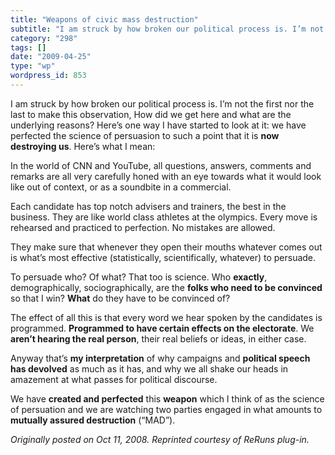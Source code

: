 ```yaml
---
title: "Weapons of civic mass destruction"
subtitle: "I am struck by how broken our political process is. I’m not the first nor the last to make this obse..."
category: "298"
tags: []
date: "2009-04-25"
type: "wp"
wordpress_id: 853
---
```

I am struck by how broken our political process is. I’m not the first nor the last to make this observation, How did we get here and what are the underlying reasons?
Here’s one way I have started to look at it: we have perfected the science of persuasion to such a point that it is **now destroying us**. Here’s what I mean:

In the world of CNN and YouTube, all questions, answers, comments and remarks are all very carefully honed with an eye towards what it would look like out of context, or as a soundbite in a commercial.

Each candidate has top notch advisers and trainers, the best in the business. They are like world class athletes at the olympics. Every move is rehearsed and practiced to perfection. No mistakes are allowed.

They make sure that whenever they open their mouths whatever comes out is what’s most effective (statistically, scientifically, whatever) to persuade.

To persuade who? Of what? That too is science. Who **exactly**, demographically, sociographically, are the **folks who need to be convinced** so that I win? **What** do they have to be convinced of?

The effect of all this is that every word we hear spoken by the candidates is programmed. **Programmed to have certain effects on the electorate**. We **aren’t hearing the real person**, their real beliefs or ideas, in either case.

Anyway that’s **my interpretation** of why campaigns and **political speech has devolved** as much as it has, and why we all shake our heads in amazement at what passes for political discourse.

We have **created and perfected** this **weapon** which I think of as the science of persuation and we are watching two parties engaged in what amounts to **mutually assured destruction** (“MAD”).

*Originally posted on Oct 11, 2008. Reprinted courtesy of ReRuns plug-in.*